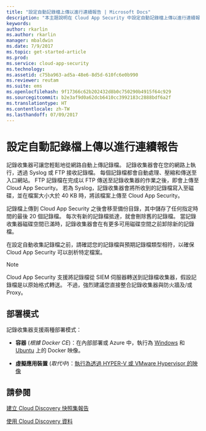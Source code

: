 ```yaml
---
title: "設定自動記錄檔上傳以進行連續報告 | Microsoft Docs"
description: "本主題說明在 Cloud App Security 中設定自動記錄檔上傳以進行連續報告的程序。"
keywords: 
author: rkarlin
ms.author: rkarlin
manager: mbaldwin
ms.date: 7/9/2017
ms.topic: get-started-article
ms.prod: 
ms.service: cloud-app-security
ms.technology: 
ms.assetid: c75ba963-ad5a-48e6-8d5d-610fc6e0b990
ms.reviewer: reutam
ms.suite: ems
ms.openlocfilehash: 9f17366c62b202432d8b0c750290b4915f64c929
ms.sourcegitcommit: b2e3af9d0a62dcb6410cc3992183c2888bdf6a2f
ms.translationtype: HT
ms.contentlocale: zh-TW
ms.lasthandoff: 07/09/2017
---
```

# <a name="configure-automatic-log-upload-for-continuous-reports"></a>設定自動記錄檔上傳以進行連續報告


記錄收集器可讓您輕鬆地從網路自動上傳記錄檔。 記錄收集器會在您的網路上執行，透過 Syslog 或 FTP 接收記錄檔。 每個記錄檔都會自動處理、壓縮和傳送至入口網站。 FTP 記錄檔在完成以 FTP 傳送至記錄收集器的作業之後，即會上傳至 Cloud App Security。  若為 Syslog，記錄收集器會將所收到的記錄檔寫入至磁碟，並在檔案大小大於 40 KB 時，將該檔案上傳至 Cloud App Security。

記錄檔上傳到 Cloud App Security 之後會移至備份目錄，其中儲存了任何指定時間的最後 20 個記錄檔。 每次有新的記錄檔抵達，就會刪除舊的記錄檔。 當記錄收集器磁碟空間已滿時，記錄收集器會在有更多可用磁碟空間之前卸除新的記錄檔。

在設定自動收集記錄檔之前，請確認您的記錄檔與預期記錄檔類型相符，以確保 Cloud App Security 可以剖析特定檔案。

> [!NOTE]
> Cloud App Security 支援將記錄檔從 SIEM 伺服器轉送到記錄檔收集器，假設記錄檔是以原始格式轉送。 不過，強烈建議您直接整合記錄收集器與防火牆及/或 Proxy。

## <a name="deployment-modes"></a>部署模式

記錄收集器支援兩種部署模式：

-   **容器** (*根據 Docker CE*)：在內部部署或 Azure 中，執行為 [Windows](discovery-docker-windows.md) 和 [Ubuntu](discovery-docker-ubuntu.md) 上的 Docker 映像。

-   **虛擬應用裝置** (*取代中*)：[執行為透過 HYPER-V 或 VMware Hypervisor 的映像](configure-automatic-log-upload-for-continuous-reports.md)




## <a name="see-also"></a>請參閱
 
[建立 Cloud Discovery 快照集報告](create-snapshot-cloud-discovery-reports.md)

[使用 Cloud Discovery 資料](working-with-cloud-discovery-data.md)

